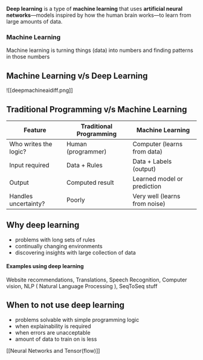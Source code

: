 **Deep learning** is a type of **machine learning** that uses **artificial neural networks**—models inspired by how the human brain works—to learn from large amounts of data.

### Machine Learning
Machine learning is turning things (data) into numbers and finding patterns in those numbers

## Machine Learning v/s Deep Learning


![[deepmachineaidiff.png]]


## Traditional Programming v/s Machine Learning

| Feature               | Traditional Programming | Machine Learning              |
| --------------------- | ----------------------- | ----------------------------- |
| Who writes the logic? | Human (programmer)      | Computer (learns from data)   |
| Input required        | Data + Rules            | Data + Labels (output)        |
| Output                | Computed result         | Learned model or prediction   |
| Handles uncertainty?  | Poorly                  | Very well (learns from noise) |

## Why deep learning

* problems with long sets of rules
* continually changing environments
* discovering insights with large collection of data
#### Examples using deep learning
Website recommendations, Translations, Speech Recognition, Computer vision, NLP ( Natural Language Processing ), SeqToSeq stuff

## When to not use deep learning

* problems solvable with simple programming logic
* when explainability is required
* when errors are unacceptable
* amount of data to train on is less

[[Neural Networks and Tensor(flow)]]
